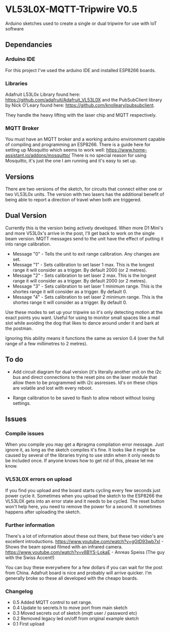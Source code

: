# VL53L0X-MQTT-Tripwire V0.5
Arduino sketches used to create a single or dual tripwire for use with IoT software

## Dependancies

### Arduino IDE
For this project I've used the arduino IDE and installed ESP8266 boards.

### Libraries
Adafruit L53L0x Library found here: https://github.com/adafruit/Adafruit_VL53L0X and the
PubSubClient library by Nick O'Leary found here: https://github.com/knolleary/pubsubclient.

They handle the heavy lifting with the laser chip and MQTT respectively.

### MQTT Broker

You must have an MQTT broker and a working arduino environment capable of compiling and programming an ESP8266.
There is a guide here for setting up Mosquitto which seems to work well: https://www.home-assistant.io/addons/mosquitto/
There is no special reason for using Mosquitto, it's just the one I am running and it's easy to set up.

## Versions

There are two versions of the sketch, for circuits that connect either one or two VL53L0x units.  The version with two
lasers has the additional benefit of being able to report a direction of travel when both are triggered.

## Dual Version

Currently this is the version being actively developed.  When more D1 Mini's and more V53L0x's arrive in the post, I'll get back to work on the single beam version.  MQTT messages send to the unit have the effect of putting it into range calibration.

- Message "0" - Tells the unit to exit range calibration.  Any changes are set.
- Message "1" - Sets calibration to set laser 1 max.  This is the longest range it will consider as a trigger.  By default 2000 (or 2 metres).
- Message "2" - Sets calibration to set laser 2 max.  This is the longest range it will consider as a trigger.  By default 2000 (or 2 metres).
- Message "3" - Sets calibration to set laser 1 minimum range.  This is the shortes range it will consider as a trigger.  By default 0.
- Message "4" - Sets calibration to set laser 2 minimum range.  This is the shortes range it will consider as a trigger.  By default 0.

Use these modes to set up your tripwire so it's only detecting motion at the exact points you want.  Useful for using to monitor small spaces like a mail slot while avoiding the dog that likes to dance around under it and bark at the postman.

Ignoring this ability means it functions the same as version 0.4 (over the full range of a few millimetres to 2 metres).

## To do

- Add circuit diagram for dual version (it's literally another unit on the i2c bus and direct connections to the reset
pins on the laser module that allow them to be programmed with i2c assresses.  Id's on these chips are volatile and
lost with every reboot.

- Range calibration to be saved to flash to allow reboot without losing settings.

## Issues

### Compile issues

When you compile you may get a #pragma compilation error message.  Just ignore it, as long as the sketch compiles
it's fine.  It looks like it might be caused by several of the libraries trying to use stdin when it only needs to be 
included once.  If anyone knows how to get rid of this, please let me know.

### VL53L0X errors on upload

If you find you upload and the board starts cycling every few seconds just power cycle it.  Sometimes when you upload
the sketch to the ESP8266 the VL53L0X gets into an error state and it needs to be cycled.  The reset button won't help
here, you need to remove the power for a second.  It sometimes happens after uploading the sketch.

### Further information

There's a lot of information about these out there, but these two video's are excellent introductions.
https://www.youtube.com/watch?v=gGtD93wb7xI - Shows the beam spread filmed with an infrared camera.
https://www.youtube.com/watch?v=v8BYS-LokaE - Anreas Speiss (The guy with the Swiss Accent!)

You can buy these everywhere for a few dollars if you can wait for the post from China.  Adafruit board is nice
and probably will arrive quicker.  I'm generally broke so these all developed with the cheapo boards.

### Changelog

- 0.5 Added MQTT control to set range.
- 0.4 Update to secrets.h to move port from main sketch
- 0.3 Moved secrets out of sketch (mqtt user / password etc)
- 0.2 Removed legacy led on/off from original example sketch 
- 0.1 First upload
